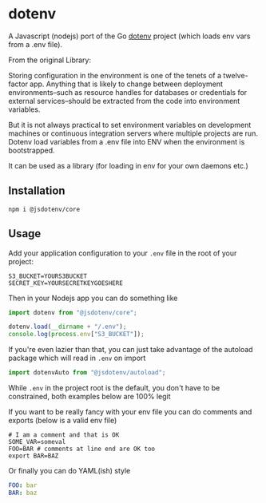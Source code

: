 # dotenv

A Javascript (nodejs) port of the Go [dotenv](https://github.com/joho/godotenv) project (which loads env vars from a .env file).

From the original Library:

Storing configuration in the environment is one of the tenets of a twelve-factor app. Anything that is likely to change between deployment environments–such as resource handles for databases or credentials for external services–should be extracted from the code into environment variables.

But it is not always practical to set environment variables on development machines or continuous integration servers where multiple projects are run. Dotenv load variables from a .env file into ENV when the environment is bootstrapped.

It can be used as a library (for loading in env for your own daemons etc.)

## Installation

```shell
npm i @jsdotenv/core
```

## Usage

Add your application configuration to your `.env` file in the root of your project:

```shell
S3_BUCKET=YOURS3BUCKET
SECRET_KEY=YOURSECRETKEYGOESHERE
```

Then in your Nodejs app you can do something like

```js
import dotenv from "@jsdotenv/core";

dotenv.load(__dirname + "/.env");
console.log(process.env["S3_BUCKET"]);
```

If you're even lazier than that, you can just take advantage of the autoload package which will read in `.env` on import

```js
import dotenvAuto from "@jsdotenv/autoload";
```

While `.env` in the project root is the default, you don't have to be constrained, both examples below are 100% legit

If you want to be really fancy with your env file you can do comments and exports (below is a valid env file)

```shell
# I am a comment and that is OK
SOME_VAR=someval
FOO=BAR # comments at line end are OK too
export BAR=BAZ
```

Or finally you can do YAML(ish) style

```yaml
FOO: bar
BAR: baz
```
